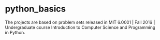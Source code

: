 # python_basics
The projects are based on problem sets released in MIT 6.0001 | Fall 2016 | Undergraduate course 
Introduction to Computer Science and Programming in Python.
